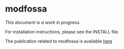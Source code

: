 # modfossa
*This document is a work in progress.*

For installation instructions, please see the INSTALL file.

The publication related to modfossa is available [here](http://www.cse.unr.edu/~fredh/papers/thesis/053-ferneyhough/thesis.pdf)
